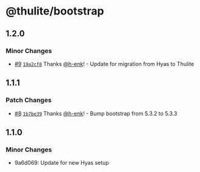 # @thulite/bootstrap

## 1.2.0

### Minor Changes

- [#9](https://github.com/thuliteio/bootstrap/pull/9) [`19a2cf8`](https://github.com/thuliteio/bootstrap/commit/19a2cf8b9f2d99ee753ea081131dc76acfb70d00) Thanks [@h-enk](https://github.com/h-enk)! - Update for migration from Hyas to Thulite

## 1.1.1

### Patch Changes

- [#8](https://github.com/gethyas/bootstrap/pull/8) [`1b7be39`](https://github.com/gethyas/bootstrap/commit/1b7be39e8ad4dd1bf10a01bc9ccb1f649e6a928e) Thanks [@h-enk](https://github.com/h-enk)! - Bump bootstrap from 5.3.2 to 5.3.3

## 1.1.0

### Minor Changes

- 9a6d069: Update for new Hyas setup
